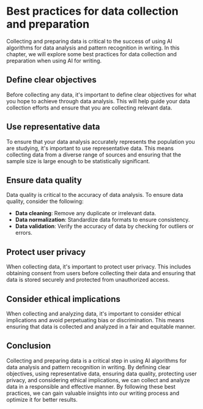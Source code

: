 Best practices for data collection and preparation
================================================================================================================

Collecting and preparing data is critical to the success of using AI algorithms for data analysis and pattern recognition in writing. In this chapter, we will explore some best practices for data collection and preparation when using AI for writing.

Define clear objectives
-----------------------

Before collecting any data, it's important to define clear objectives for what you hope to achieve through data analysis. This will help guide your data collection efforts and ensure that you are collecting relevant data.

Use representative data
-----------------------

To ensure that your data analysis accurately represents the population you are studying, it's important to use representative data. This means collecting data from a diverse range of sources and ensuring that the sample size is large enough to be statistically significant.

Ensure data quality
-------------------

Data quality is critical to the accuracy of data analysis. To ensure data quality, consider the following:

* **Data cleaning**: Remove any duplicate or irrelevant data.
* **Data normalization**: Standardize data formats to ensure consistency.
* **Data validation**: Verify the accuracy of data by checking for outliers or errors.

Protect user privacy
--------------------

When collecting data, it's important to protect user privacy. This includes obtaining consent from users before collecting their data and ensuring that data is stored securely and protected from unauthorized access.

Consider ethical implications
-----------------------------

When collecting and analyzing data, it's important to consider ethical implications and avoid perpetuating bias or discrimination. This means ensuring that data is collected and analyzed in a fair and equitable manner.

Conclusion
----------

Collecting and preparing data is a critical step in using AI algorithms for data analysis and pattern recognition in writing. By defining clear objectives, using representative data, ensuring data quality, protecting user privacy, and considering ethical implications, we can collect and analyze data in a responsible and effective manner. By following these best practices, we can gain valuable insights into our writing process and optimize it for better results.


